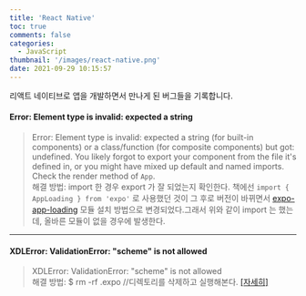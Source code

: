 ```yaml
---
title: 'React Native'
toc: true
comments: false
categories:
  - JavaScript
thumbnail: '/images/react-native.png'
date: 2021-09-29 10:15:57
---
```


리액트 네이티브로 앱을 개발하면서 만나게 된 버그들을 기록합니다. 
<!-- more -->
#### Error: Element type is invalid: expected a string

> Error: Element type is invalid: expected a string (for built-in components) or a class/function (for composite components) but got: undefined. You likely forgot to export your component from the file it's defined in, or you might have mixed up default and named imports. <br/>
> Check the render method of `App`. <br/>
> 해결 방법:
> import 한 경우 export 가 잘 되었는지 확인한다. 책에선 `import { AppLoading } from 'expo'` 로 사용했던 것이 그 후로 버전이 바뀌면서 [expo-app-loading](https://docs.expo.dev/versions/latest/sdk/app-loading/) 모듈 설치 방법으로 변경되었다.그래서 위와 같이 import 는 했는데, 올바른 모듈이 없을 경우에 발생한다.

----
#### XDLError: ValidationError: "scheme" is not allowed

> XDLError: ValidationError: "scheme" is not allowed <br/>
> 해결 방법: 
> $ rm -rf .expo  //디렉토리를 삭제하고 실행해본다. [[자세히]](https://github.com/expo/expo-cli/issues/2951)

